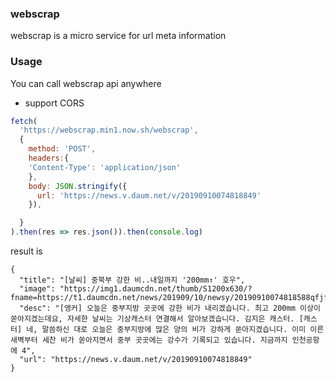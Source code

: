 ### webscrap
webscrap is a micro service for url meta information

### Usage
You can call webscrap api anywhere
- support CORS

```javascript
fetch(
  'https://webscrap.min1.now.sh/webscrap', 
  {
    method: 'POST', 
    headers:{
    'Content-Type': 'application/json'
    },
    body: JSON.stringify({
      url: 'https://news.v.daum.net/v/20190910074818849'
    }),

  }
).then(res => res.json()).then(console.log)
``` 

result is
```
{
  "title": "[날씨] 중북부 강한 비..내일까지 '200mm↑' 호우",
  "image": "https://img1.daumcdn.net/thumb/S1200x630/?fname=https://t1.daumcdn.net/news/201909/10/newsy/20190910074818588qfjf.jpg",
  "desc": "[앵커] 오늘은 중부지방 곳곳에 강한 비가 내리겠습니다. 최고 200mm 이상이 쏟아지겠는데요, 자세한 날씨는 기상캐스터 연결해서 알아보겠습니다. 김지은 캐스터. [캐스터] 네, 말씀하신 대로 오늘은 중부지방에 많은 양의 비가 강하게 쏟아지겠습니다. 이미 이른 새벽부터 세찬 비가 쏟아지면서 중부 곳곳에는 강수가 기록되고 있습니다. 지금까지 인천공항에 4",
  "url": "https://news.v.daum.net/v/20190910074818849"
}
```
